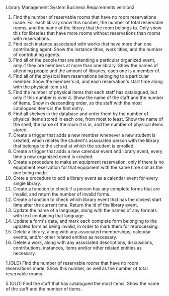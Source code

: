 Library Management System Business Requirements
version2

1. Find the number of reservable rooms that have no room reservations made.
For each library show this number, the number of total reservable rooms, and the
name of the library that the room belongs to. Only show this for libraries that have more rooms
without reservations than rooms with reservations.
2. Find each instance associated with works that have more than one contributing agent.
Show the instance titles, work titles, and the number of contributing agents.
3. Find all of the people that are attending a particular organized event, only if they
are members at more than one library.
Show the names of attending people and the amount of libraries, each one is a member of.
4. Find all of the physical item reservations belonging to a particular member.
Show the member's id, and each reservation's start time along with the physical item's id.
5. Find the number of physical items that each staff has catalogued, but only if this number is over 4.
Show the name of the staff and the number of items.
Show in descending order, so the staff with the most catalogued items is the first entry.
6. Find all shelves in the database and order them by the number of physical items stored in each one, from most to least. Show the name of the shelf, the name of the room it is in, and the number of physical items stored.
7. Create a trigger that adds a new member whenever a new student is created, which relates the student's associated person with the library that belongs to the school at which the student is enrolled.
8. Create a trigger that adds a new calendar event and library event, every time a new organized event is created.
9. Create a procedure to make an equipment reservation, only if there is no equipment reservation for that equipment with the same time slot as the one being made.
10. Crete a procedure to add a library event as a calendar event for every single library.
11. Create a function to check if a person has any complete forms that are invalid, and return the number of invalid forms.
12. Create a function to check which library event that has the closest start time after the current time.
Return the id of the library event.
13. Update the name of a language, along with the names of any formats with text containing that language.
14. Update a form's data, and mark each complete form belonging to the updated form as being invalid, in order to mark them for reprocessing.
15. Delete a library, along with any associated memberships, calendar events, and/or other
related entities as necessary.
16. Delete a work, along with any associated descriptions, discussions, contributions, instances, items and/or other related entities as necessary.

1.(OLD) Find the number of reservable rooms that have no room reservations made.
Show this number, as well as the number of total reservable rooms.

5.(OLD) Find the staff that has catalogued the most items. Show the name of the staff and the number of items.
